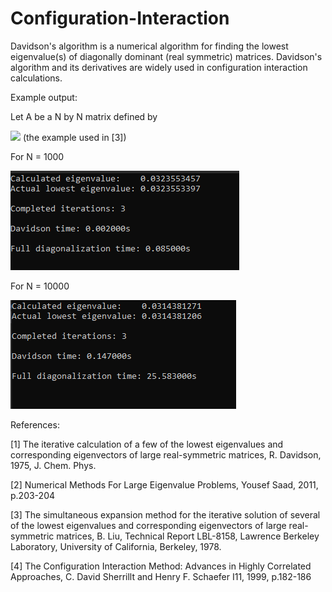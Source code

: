 # Configuration-Interaction

Davidson's algorithm is a numerical algorithm for finding the lowest eigenvalue(s) of diagonally dominant (real symmetric) matrices. Davidson's algorithm
and its derivatives are widely used in configuration interaction calculations.

Example output:


Let A be a N by N matrix defined by 

<img src="https://latex.codecogs.com/png.latex?\begin{align*}&A_{ij} = A_{ji} = 1 \\ &A_{ii} = 1 + 0.1(i-1),\quad\text{i = 1, 2..,min(5, N)}\\ &A_{ii} = 2i - 1,\quad\text{otherwise}\end{align*}"/> 
(the example used in [3])

For N = 1000

![sc1](https://github.com/plsda/Configuration-Interaction/blob/main/code/sampleOutput1000.PNG)

For N = 10000

![sc1](https://github.com/plsda/Configuration-Interaction/blob/main/code/sampleOutput10000.PNG)





References:

[1] The iterative calculation of a few of the lowest eigenvalues and corresponding eigenvectors of large real-symmetric matrices, R. Davidson, 1975, J. Chem. Phys.

[2] Numerical Methods For Large Eigenvalue Problems, Yousef Saad, 2011, p.203-204

[3] The simultaneous expansion method for the iterative solution of several of the lowest eigenvalues and corresponding eigenvectors of large real-symmetric matrices, B. 
Liu, Technical Report LBL-8158, Lawrence Berkeley Laboratory, University of California, Berkeley, 1978. 

[4] The Configuration Interaction Method: Advances in Highly Correlated Approaches, C. David Sherrillt and Henry F. Schaefer I11, 1999, p.182-186



